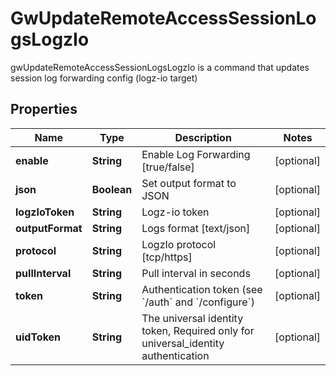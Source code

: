 

# GwUpdateRemoteAccessSessionLogsLogzIo

gwUpdateRemoteAccessSessionLogsLogzIo is a command that updates session log forwarding config (logz-io target)

## Properties

Name | Type | Description | Notes
------------ | ------------- | ------------- | -------------
**enable** | **String** | Enable Log Forwarding [true/false] |  [optional]
**json** | **Boolean** | Set output format to JSON |  [optional]
**logzIoToken** | **String** | Logz-io token |  [optional]
**outputFormat** | **String** | Logs format [text/json] |  [optional]
**protocol** | **String** | LogzIo protocol [tcp/https] |  [optional]
**pullInterval** | **String** | Pull interval in seconds |  [optional]
**token** | **String** | Authentication token (see &#x60;/auth&#x60; and &#x60;/configure&#x60;) |  [optional]
**uidToken** | **String** | The universal identity token, Required only for universal_identity authentication |  [optional]



